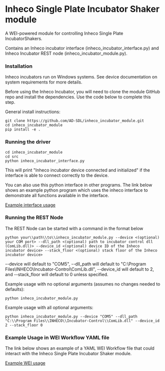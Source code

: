 # Inheco Single Plate Incubator Shaker module

A WEI-powered module for controlling Inheco Single Plate IncubatorShakers.

Contains an Inheco incubator interface (inheco_incubator_interface.py) and Inheco Incubator REST node (inheco_incubator_module.py).

### Installation

Inheco incubators run on Windows systems. See device documentation on system requirements for more details.

Before using the Inheco Incubator, you will need to clone the module GitHub repo and install the dependencies. Use the code below to complete this step.

General install instructions:

    git clone https://github.com/AD-SDL/inheco_incubator_module.git
    cd inheco_incubator_module
    pip install -e .

### Running the driver

    cd inheco_incubator_module
    cd src
    python inheco_incubator_interface.py

This will print "Inheco incubator device connected and initialized" if the interface is able to connect correctly to the device.

You can also use this python interface in other programs. The link below shows an example python program which uses the inheco interface to demonstrate all functions available in the interface.

[Example interface usage](https://github.com/AD-SDL/inheco_incubator_module/blob/main/examples/interface_usage_example.py)


### Running the REST Node

The REST Node can be started with a command in the format below

    python your\\path\\to\\inheco_incubator_module.py --device <(optional) your COM port> --dll_path <(optional) path to incubator control dll (ComLib.dll)> --device_id <(optional) device ID of the Inheco incubator device> --stack_floor <(optional) stack floor of the Inheco incubator device>

--device will default to "COM5", --dll_path will default to "C:\\Program Files\\INHECO\\Incubator-Control\\ComLib.dll", --device_id will default to 2, and
--stack_floor will default to 0 unless specified.

Example usage with no optional arguments (assumes no changes needed to defaults):

    python inheco_incubator_module.py


Example usage with all optional arguments:

    python inheco_incubator_module.py --device "COM5" --dll_path "C:\\Program Files\\INHECO\\Incubator-Control\\ComLib.dll" --device_id 2 --stack_floor 0


### Example Usage in WEI Workflow YAML file

The link below shows an example of a YAML WEI Workflow file that could interact with the Inheco Single Plate Incubator Shaker module.

[Example WEI usage](https://github.com/AD-SDL/inheco_incubator_module/blob/main/examples/wei_workflow_usage_example.yaml)
